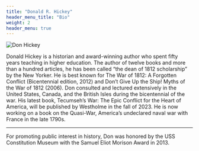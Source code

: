 ```yaml
---
title: "Donald R. Hickey"
header_menu_title: "Bio"
weight: 2
header_menu: true
---
```


![Don Hickey](images/Don_Hickey.jpg)

Donald Hickey is a historian and award-winning author who spent fifty years teaching in higher education. The author of twelve books and more than a hundred articles, he has been called “the dean of 1812 scholarship” by the New Yorker. He is best known for The War of 1812: A Forgotten Conflict (Bicentennial edition, 2012) and Don’t Give Up the Ship! Myths of the War of 1812 (2006). Don consulted and lectured extensively in the United States, Canada, and the British Isles during the bicentennial of the war. His latest book, Tecumseh’s War: The Epic Conflict for the Heart of America, will be published by Westholme in the fall of 2023. He is now working on a book on the Quasi-War, America’s undeclared naval war with France in the late 1790s.

---

For promoting public interest in history, Don was honored by the USS Constitution Museum with the Samuel Eliot Morison Award in 2013.